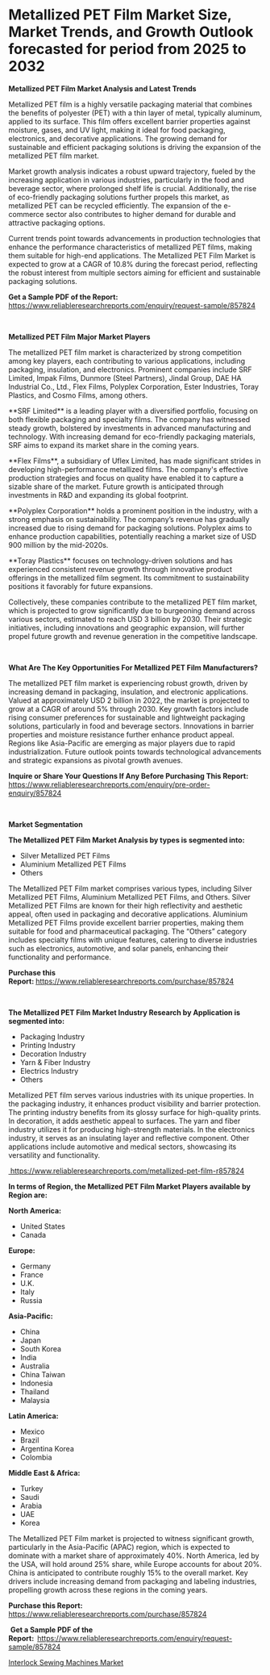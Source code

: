 <p><h1>Metallized PET Film Market Size, Market Trends, and Growth Outlook forecasted for period from 2025 to 2032</h1></p><p><strong>Metallized PET Film Market Analysis and Latest Trends</strong></p>
<p><p>Metallized PET film is a highly versatile packaging material that combines the benefits of polyester (PET) with a thin layer of metal, typically aluminum, applied to its surface. This film offers excellent barrier properties against moisture, gases, and UV light, making it ideal for food packaging, electronics, and decorative applications. The growing demand for sustainable and efficient packaging solutions is driving the expansion of the metallized PET film market.</p><p>Market growth analysis indicates a robust upward trajectory, fueled by the increasing application in various industries, particularly in the food and beverage sector, where prolonged shelf life is crucial. Additionally, the rise of eco-friendly packaging solutions further propels this market, as metallized PET can be recycled efficiently. The expansion of the e-commerce sector also contributes to higher demand for durable and attractive packaging options.</p><p>Current trends point towards advancements in production technologies that enhance the performance characteristics of metallized PET films, making them suitable for high-end applications. The Metallized PET Film Market is expected to grow at a CAGR of 10.8% during the forecast period, reflecting the robust interest from multiple sectors aiming for efficient and sustainable packaging solutions.</p></p>
<p><strong>Get a Sample PDF of the Report:&nbsp;</strong> <a href="https://www.reliableresearchreports.com/enquiry/request-sample/857824?utm_campaign=2251&utm_medium=2&utm_source=Github&utm_content=ia&utm_term=31032025&utm_id=metallized-pet-film">https://www.reliableresearchreports.com/enquiry/request-sample/857824</a></p>
<p>&nbsp;</p>
<p><strong>Metallized PET Film Major Market Players</strong></p>
<p><p>The metallized PET film market is characterized by strong competition among key players, each contributing to various applications, including packaging, insulation, and electronics. Prominent companies include SRF Limited, Impak Films, Dunmore (Steel Partners), Jindal Group, DAE HA Industrial Co., Ltd., Flex Films, Polyplex Corporation, Ester Industries, Toray Plastics, and Cosmo Films, among others.</p><p>**SRF Limited** is a leading player with a diversified portfolio, focusing on both flexible packaging and specialty films. The company has witnessed steady growth, bolstered by investments in advanced manufacturing and technology. With increasing demand for eco-friendly packaging materials, SRF aims to expand its market share in the coming years.</p><p>**Flex Films**, a subsidiary of Uflex Limited, has made significant strides in developing high-performance metallized films. The company's effective production strategies and focus on quality have enabled it to capture a sizable share of the market. Future growth is anticipated through investments in R&D and expanding its global footprint.</p><p>**Polyplex Corporation** holds a prominent position in the industry, with a strong emphasis on sustainability. The company’s revenue has gradually increased due to rising demand for packaging solutions. Polyplex aims to enhance production capabilities, potentially reaching a market size of USD 900 million by the mid-2020s.</p><p>**Toray Plastics** focuses on technology-driven solutions and has experienced consistent revenue growth through innovative product offerings in the metallized film segment. Its commitment to sustainability positions it favorably for future expansions.</p><p>Collectively, these companies contribute to the metallized PET film market, which is projected to grow significantly due to burgeoning demand across various sectors, estimated to reach USD 3 billion by 2030. Their strategic initiatives, including innovations and geographic expansion, will further propel future growth and revenue generation in the competitive landscape.</p></p>
<p>&nbsp;</p>
<p><strong>What Are The Key Opportunities For Metallized PET Film Manufacturers?</strong></p>
<p><p>The metallized PET film market is experiencing robust growth, driven by increasing demand in packaging, insulation, and electronic applications. Valued at approximately USD 2 billion in 2022, the market is projected to grow at a CAGR of around 5% through 2030. Key growth factors include rising consumer preferences for sustainable and lightweight packaging solutions, particularly in food and beverage sectors. Innovations in barrier properties and moisture resistance further enhance product appeal. Regions like Asia-Pacific are emerging as major players due to rapid industrialization. Future outlook points towards technological advancements and strategic expansions as pivotal growth avenues.</p></p>
<p><strong>Inquire or Share Your Questions If Any Before Purchasing This Report:</strong> <a href="https://www.reliableresearchreports.com/enquiry/pre-order-enquiry/857824?utm_campaign=2251&utm_medium=2&utm_source=Github&utm_content=ia&utm_term=31032025&utm_id=metallized-pet-film">https://www.reliableresearchreports.com/enquiry/pre-order-enquiry/857824</a></p>
<p>&nbsp;</p>
<p><strong>Market Segmentation</strong></p>
<p><strong>The Metallized PET Film Market Analysis by types is segmented into:</strong></p>
<p><ul><li>Silver Metallized PET Films</li><li>Aluminium Metallized PET Films</li><li>Others</li></ul></p>
<p><p>The Metallized PET Film market comprises various types, including Silver Metallized PET Films, Aluminium Metallized PET Films, and Others. Silver Metallized PET Films are known for their high reflectivity and aesthetic appeal, often used in packaging and decorative applications. Aluminium Metallized PET Films provide excellent barrier properties, making them suitable for food and pharmaceutical packaging. The “Others” category includes specialty films with unique features, catering to diverse industries such as electronics, automotive, and solar panels, enhancing their functionality and performance.</p></p>
<p><strong>Purchase this Report:&nbsp;</strong><a href="https://www.reliableresearchreports.com/purchase/857824?utm_campaign=2251&utm_medium=2&utm_source=Github&utm_content=ia&utm_term=31032025&utm_id=metallized-pet-film">https://www.reliableresearchreports.com/purchase/857824</a></p>
<p>&nbsp;</p>
<p><strong>The Metallized PET Film Market Industry Research by Application is segmented into:</strong></p>
<p><ul><li>Packaging Industry</li><li>Printing Industry</li><li>Decoration Industry</li><li>Yarn & Fiber Industry</li><li>Electrics Industry</li><li>Others</li></ul></p>
<p><p>Metallized PET film serves various industries with its unique properties. In the packaging industry, it enhances product visibility and barrier protection. The printing industry benefits from its glossy surface for high-quality prints. In decoration, it adds aesthetic appeal to surfaces. The yarn and fiber industry utilizes it for producing high-strength materials. In the electronics industry, it serves as an insulating layer and reflective component. Other applications include automotive and medical sectors, showcasing its versatility and functionality.</p></p>
<p><a href="https://www.reliableresearchreports.com/metallized-pet-film-r857824?utm_campaign=2251&utm_medium=2&utm_source=Github&utm_content=ia&utm_term=31032025&utm_id=metallized-pet-film">&nbsp;https://www.reliableresearchreports.com/metallized-pet-film-r857824</a></p>
<p><strong>In terms of Region, the Metallized PET Film Market Players available by Region are:</strong></p>
<p>
    <p> <strong> North America: </strong>
        <ul>
            <li>United States</li>
            <li>Canada</li>
        </ul>
        </p> 
    <p> <strong> Europe: </strong>
        <ul>
            <li>Germany</li>
            <li>France</li>
            <li>U.K.</li>
            <li>Italy</li>
            <li>Russia</li>
        </ul>
        </p> 
    <p> <strong> Asia-Pacific: </strong>
        <ul>
            <li>China</li>
            <li>Japan</li>
            <li>South Korea</li>
            <li>India</li>
            <li>Australia</li>
            <li>China Taiwan</li>
            <li>Indonesia</li>
            <li>Thailand</li>
            <li>Malaysia</li>
        </ul>
        </p> 
    <p> <strong> Latin America: </strong>
        <ul>
            <li>Mexico</li>
            <li>Brazil</li>
            <li>Argentina Korea</li>
            <li>Colombia</li>
        </ul>
        </p> 
    <p> <strong> Middle East & Africa: </strong>
        <ul>
            <li>Turkey</li>
            <li>Saudi</li>
            <li>Arabia</li>
            <li>UAE</li>
            <li>Korea</li>
        </ul>
    </p>
    </p>
<p><p>The Metallized PET Film market is projected to witness significant growth, particularly in the Asia-Pacific (APAC) region, which is expected to dominate with a market share of approximately 40%. North America, led by the USA, will hold around 25% share, while Europe accounts for about 20%. China is anticipated to contribute roughly 15% to the overall market. Key drivers include increasing demand from packaging and labeling industries, propelling growth across these regions in the coming years.</p></p>
<p><strong>Purchase this Report: </strong><a href="https://www.reliableresearchreports.com/purchase/857824?utm_campaign=2251&utm_medium=2&utm_source=Github&utm_content=ia&utm_term=31032025&utm_id=metallized-pet-film">https://www.reliableresearchreports.com/purchase/857824</a></p>
<p>&nbsp;<strong>Get a Sample PDF of the Report:&nbsp;&nbsp;</strong><a href="https://www.reliableresearchreports.com/enquiry/request-sample/857824?utm_campaign=2251&utm_medium=2&utm_source=Github&utm_content=ia&utm_term=31032025&utm_id=metallized-pet-film">https://www.reliableresearchreports.com/enquiry/request-sample/857824</a></p>
<p><strong></strong></p>
<p><p><a href="https://github.com/SanjidaKhan901/Market-Research-Report-List-2/blob/main/interlock-sewing-machines-market.md?utm_campaign=2251&utm_medium=2&utm_source=Github&utm_content=ia&utm_term=31032025&utm_id=metallized-pet-film">Interlock Sewing Machines Market</a></p></p>